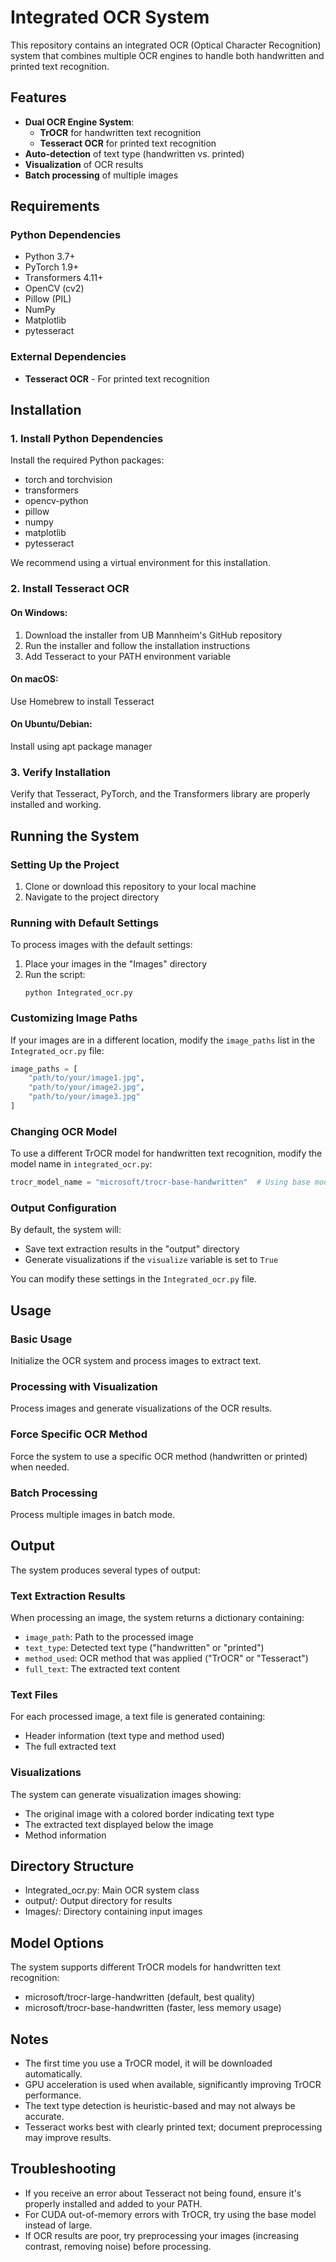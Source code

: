 # Integrated OCR System

This repository contains an integrated OCR (Optical Character Recognition) system that combines multiple OCR engines to handle both handwritten and printed text recognition.

## Features

- **Dual OCR Engine System**:
  - **TrOCR** for handwritten text recognition
  - **Tesseract OCR** for printed text recognition
- **Auto-detection** of text type (handwritten vs. printed)
- **Visualization** of OCR results
- **Batch processing** of multiple images

## Requirements

### Python Dependencies

- Python 3.7+
- PyTorch 1.9+
- Transformers 4.11+
- OpenCV (cv2)
- Pillow (PIL)
- NumPy
- Matplotlib
- pytesseract

### External Dependencies

- **Tesseract OCR** - For printed text recognition

## Installation

### 1. Install Python Dependencies

Install the required Python packages:
- torch and torchvision
- transformers
- opencv-python
- pillow
- numpy
- matplotlib
- pytesseract

We recommend using a virtual environment for this installation.

### 2. Install Tesseract OCR

#### On Windows:
1. Download the installer from UB Mannheim's GitHub repository
2. Run the installer and follow the installation instructions
3. Add Tesseract to your PATH environment variable

#### On macOS:
Use Homebrew to install Tesseract

#### On Ubuntu/Debian:
Install using apt package manager

### 3. Verify Installation

Verify that Tesseract, PyTorch, and the Transformers library are properly installed and working.

## Running the System

### Setting Up the Project

1. Clone or download this repository to your local machine
2. Navigate to the project directory

### Running with Default Settings

To process images with the default settings:

1. Place your images in the "Images" directory
2. Run the script:
   ```
   python Integrated_ocr.py
   ```

### Customizing Image Paths

If your images are in a different location, modify the `image_paths` list in the `Integrated_ocr.py` file:

```python
image_paths = [
    "path/to/your/image1.jpg",
    "path/to/your/image2.jpg",
    "path/to/your/image3.jpg"
]
```

### Changing OCR Model

To use a different TrOCR model for handwritten text recognition, modify the model name in `integrated_ocr.py`:

```python
trocr_model_name = "microsoft/trocr-base-handwritten"  # Using base model instead of large
```

### Output Configuration

By default, the system will:
- Save text extraction results in the "output" directory
- Generate visualizations if the `visualize` variable is set to `True`

You can modify these settings in the `Integrated_ocr.py` file.

## Usage

### Basic Usage

Initialize the OCR system and process images to extract text.

### Processing with Visualization

Process images and generate visualizations of the OCR results.

### Force Specific OCR Method

Force the system to use a specific OCR method (handwritten or printed) when needed.

### Batch Processing

Process multiple images in batch mode.

## Output

The system produces several types of output:

### Text Extraction Results

When processing an image, the system returns a dictionary containing:
- `image_path`: Path to the processed image
- `text_type`: Detected text type ("handwritten" or "printed")
- `method_used`: OCR method that was applied ("TrOCR" or "Tesseract")
- `full_text`: The extracted text content

### Text Files

For each processed image, a text file is generated containing:
- Header information (text type and method used)
- The full extracted text

### Visualizations

The system can generate visualization images showing:
- The original image with a colored border indicating text type
- The extracted text displayed below the image
- Method information

## Directory Structure

- Integrated_ocr.py: Main OCR system class
- output/: Output directory for results
- Images/: Directory containing input images

## Model Options

The system supports different TrOCR models for handwritten text recognition:

- microsoft/trocr-large-handwritten (default, best quality)
- microsoft/trocr-base-handwritten (faster, less memory usage)

## Notes

- The first time you use a TrOCR model, it will be downloaded automatically.
- GPU acceleration is used when available, significantly improving TrOCR performance.
- The text type detection is heuristic-based and may not always be accurate.
- Tesseract works best with clearly printed text; document preprocessing may improve results.

## Troubleshooting

- If you receive an error about Tesseract not being found, ensure it's properly installed and added to your PATH.
- For CUDA out-of-memory errors with TrOCR, try using the base model instead of large.
- If OCR results are poor, try preprocessing your images (increasing contrast, removing noise) before processing.


